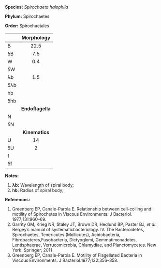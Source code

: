 **Species:** *Spirochaeta halophila*

**Phylum:** Spirochaetes

**Order:** Spirochaetales

|     | **Morphology** |
|:--- | :------------: |
| B   | 22.5 |
| δB  | 7.5 |
| W   | 0.4 |
| δW  |  |
| λb  | 1.5 |
| δλb |  |
| hb  |  |
| δhb |  |
|     | **Endoflagella** |
| N   |  |
| δN  |  |
|     | **Kinematics** |
| U   | 14 |
| δU  | 2 |
| f   |  |
| δf  |  |

**Notes:**

1. **λb:** Wavelength of spiral body;
1. **hb:** Radius of spiral body;

**References:**

1. Greenberg EP, Canale-Parola E.  Relationship between cell-coiling and motility of Spirochetes in Viscous Environments.  J Bacteriol. 1977;131:960–69.
1. Garrity GM, Krieg NR, Staley JT, Brown DR, Hedlund BP, Paster BJ, *et al*.  Bergey’s manual of systematicbacteriology. IV. The Bacteroidetes, Spirochaetes, Tenericutes (Mollicutes), Acidobacteria, Fibrobacteres,Fusobacteria, Dictyoglomi, Gemmatimonadetes, Lentisphaerae, Verrucomicrobia, Chlamydiae, and Planctomycetes. New York:  Springer; 2011
1. Greenberg EP, Canale-Parola E.  Motility of Flagellated Bacteria in Viscous Environments.  J Bacteriol.1977;132:356–358.
